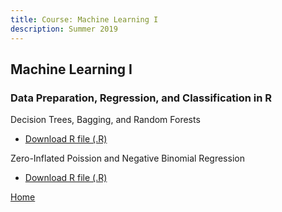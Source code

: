 ```yaml
---
title: Course: Machine Learning I
description: Summer 2019
---
```


## Machine Learning I
### Data Preparation, Regression, and Classification in R

Decision Trees, Bagging, and Random Forests
- [Download R file (.R)](Trees.R)

Zero-Inflated Poission and Negative Binomial Regression
- [Download R file (.R)](Zero-Inflation.R)



[Home](https://cherylngo.github.io/)

